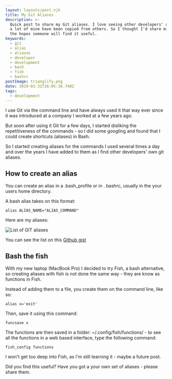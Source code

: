 ```yaml
---
layout: layouts/post.njk
title: My Git Aliases
description: >-
  Quick post to share my Git aliases. I love seeing other developers' aliases -
  a lot of mine have been copied from others. So I thought I'd share mine - in
  the hopes someone will find it useful.
keywords:
  - git
  - alias
  - aliases
  - developer
  - development
  - bash
  - fish
  - bashrc
postImage: trianglify.png
date: 2019-01-31T16:05:36.740Z
tags:
  - development
---
```

I use Git via the command line and have always used it that way ever since it was introduced at a company I worked at a few years ago.

But soon after using it Git for a few days, I started disliking the repetitiveness of the commands - so I did some googling and found that I could create shortcuts (aliases) in Bash.

So I started creating aliases for the commands I used several times a day and over the years I have added to them as I find other developers' own git aliases.

## How to create an alias

You can create an alias in a .bash_profile or in . bashrc, usually in the your users home directory.

A bash alias takes on this format:

```
alias ALIAS_NAME="ALIAS_COMMAND"
```

Here are my aliases:

![List of GIT aliases](/assets/imgs/aliases.png "List of GIT aliases")

You can see the list on this [Github gist](https://gist.github.com/juanfernandes/7e13fa0c81253ae46f8d "GIt Aliases Gist")

## Bash the fish
With my new laptop (MacBook Pro) I decided to try Fish, a bash alternative, so creating aliases with fish is not done the same way - they are know as functions in Fish.

Instead of adding them to a file, you create them on the command line, like so:
```
alias x='exit'
```

Then, save it using this command:
```
funcsave x
```

The functions are then saved in a folder: ~/.config/fish/functions/ - to see all the functions in a web based interface, type the following command:
```
fish_config functions
```
I won't get too deep into Fish, as I'm still learning it - maybe a future post.

Did you find this useful? Have you got a your own set of aliases - please share them.
